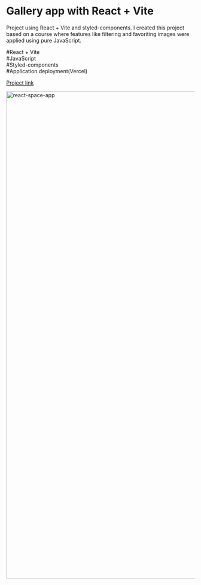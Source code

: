 # Gallery app with React + Vite

Project using React + Vite and styled-components. I created this project based on a course where features like filtering and favoriting images were applied using pure JavaScript.

#React + Vite\
#JavaScript\
#Styled-components\
#Application deployment(Vercel)

[Project link](https://react-space-app-phi.vercel.app/)

<img width="1300" alt="react-space-app" src="https://github.com/user-attachments/assets/6ccc1985-2d5d-435e-a2d1-22f21ba6e74a">
